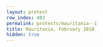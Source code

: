 ```yaml
---
layout: protest
row_index: 483
permalink: protests/mauritania--1
title: Mauritania, February 2018
hidden: true
---
```

